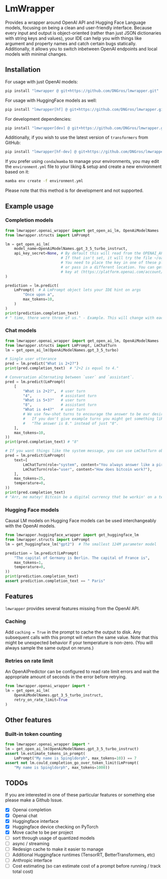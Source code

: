 # LmWrapper

Provides a wrapper around OpenAI API and Hugging Face Language models, focusing
on being a clean and user-friendly interface. Because every input
and output is object-oriented (rather than just JSON dictionaries with string
keys and values), your IDE can help you with things like argument and
property names and catch certain bugs statically. Additionally, it allows
you to switch inbetween OpenAI endpoints and local models with minimal changes.

## Installation

For usage with just OpenAI models:

```bash
pip install "lmwrapper @ git+https://github.com/DNGros/lmwrapper.git"
```

For usage with HuggingFace models as well:

```bash
pip install "lmwrapper[hf] @ git+https://github.com/DNGros/lmwrapper.git"
```

For development dependencies:

```bash
pip install "lmwrapper[dev] @ git+https://github.com/DNGros/lmwrapper.git"
```

Additionally, if you wish to use the latest version of `transformers` from GitHub:

```bash
pip install "lmwrapper[hf-dev] @ git+https://github.com/DNGros/lmwrapper.git"
```

If you prefer using `conda`/`mamba` to manage your environments, you may edit the `environment.yml` file to your liking & setup and create a new environment based on it:

```bash
mamba env create -f environment.yml
```

Please note that this method is for development and not supported.

## Example usage

### Completion models

```python
from lmwrapper.openai_wrapper import get_open_ai_lm, OpenAiModelNames
from lmwrapper.structs import LmPrompt

lm = get_open_ai_lm(
    model_name=OpenAiModelNames.gpt_3_5_turbo_instruct,
    api_key_secret=None, # By default this will read from the OPENAI_API_KEY environment variable.
                         # If that isn't set, it will try the file ~/oai_key.txt
                         # You need to place the key in one of these places,
                         # or pass in a different location. You can get an API
                         # key at (https://platform.openai.com/account/api-keys)
)

prediction = lm.predict(
    LmPrompt(  # A LmPrompt object lets your IDE hint on args
        "Once upon a",
        max_tokens=10,
    )
)
print(prediction.completion_text)
# " time, there were three of us." - Example. This will change with each sample.
```

### Chat models

```python
from lmwrapper.openai_wrapper import get_open_ai_lm, OpenAiModelNames
from lmwrapper.structs import LmPrompt, LmChatTurn
lm = get_open_ai_lm(OpenAiModelNames.gpt_3_5_turbo)

# Single user utterance
pred = lm.predict("What is 2+2?")
print(pred.completion_text)  # "2+2 is equal to 4."

# Conversation alternating between `user` and `assistant`.
pred = lm.predict(LmPrompt(
    [
        "What is 2+2?",  # user turn
        "4",             # assistant turn
        "What is 5+3?"   # user turn
        "8",             # assistant turn
        "What is 4+4?"   # user turn
        # We use few-shot turns to encourage the answer to be our desired format.
        #   If you don't give example turns you might get something like
        #   "The answer is 8." instead of just "8".
    ],
    max_tokens=10,
))
print(pred.completion_text) # "8"

# If you want things like the system message, you can use LmChatTurn objects
pred = lm.predict(LmPrompt(
    text=[
        LmChatTurn(role="system", content="You always answer like a pirate"),
        LmChatTurn(role="user", content="How does bitcoin work?"),
    ],
    max_tokens=25,
    temperature=0,
))
print(pred.completion_text)
# "Arr, me matey! Bitcoin be a digital currency that be workin' on a technology called blockchain..."
```

### Hugging Face models

Causal LM models on Hugging Face models can be used interchangeably with the
OpenAI models.

```python
from lmwrapper.huggingface_wrapper import get_huggingface_lm
from lmwrapper.structs import LmPrompt
lm = get_huggingface_lm("gpt2")  # The smallest 124M parameter model

prediction = lm.predict(LmPrompt(
    "The capital of Germany is Berlin. The capital of France is",
    max_tokens=1,
    temperature=0,
))
print(prediction.completion_text)
assert prediction.completion_text == " Paris"
```

## Features

`lmwrapper` provides several features missing from the OpenAI API.

### Caching

Add `caching = True` in the prompt to cache the output to disk. Any
subsequent calls with this prompt will return the same value. Note that
this might be unexpected behavior if your temperature is non-zero. (You
will always sample the same output on reruns.)

### Retries on rate limit

An OpenAIPredictor can be configured to read rate limit errors and wait the appropriate
amount of seconds in the error before retrying.

```python
from lmwrapper.openai_wrapper import *
lm = get_open_ai_lm(
    OpenAiModelNames.gpt_3_5_turbo_instruct, 
    retry_on_rate_limit=True
)
```

## Other features

### Built-in token counting

```python
from lmwrapper.openai_wrapper import *
lm = get_open_ai_lm(OpenAiModelNames.gpt_3_5_turbo_instruct)
assert lm.estimate_tokens_in_prompt(
    LmPrompt("My name is Spingldorph", max_tokens=10)) == 7
assert not lm.could_completion_go_over_token_limit(LmPrompt(
    "My name is Spingldorph", max_tokens=1000))
```

## TODOs

If you are interested in one of these particular features or something else
please make a Github Issue.

- [X] Openai completion
- [X] Openai chat
- [X] Huggingface interface
- [X] Huggingface device checking on PyTorch
- [X] Move cache to be per project
- [ ] sort through usage of quantized models
- [ ] async / streaming
- [ ] Redesign cache to make it easier to manage
- [ ] Additional Huggingface runtimes (TensorRT, BetterTransformers, etc)
- [ ] Anthropic interface
- [ ] Cost estimating (so can estimate cost of a prompt before running / track total cost)